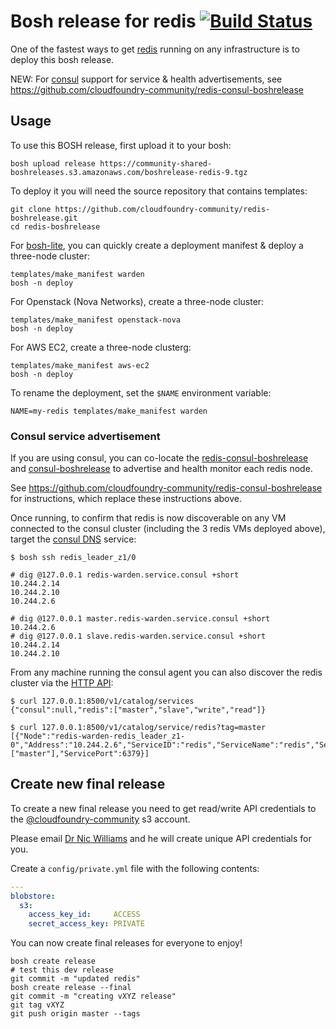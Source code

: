 Bosh release for redis [![Build Status](https://travis-ci.org/cloudfoundry-community/redis-boshrelease.png?branch=master)](https://travis-ci.org/cloudfoundry-community/redis-boshrelease/)
===========================================================================================================================================================================================

One of the fastest ways to get [redis](http://redis.io) running on any infrastructure is to deploy this bosh release.

NEW: For [consul](http://consul.io) support for service & health advertisements, see https://github.com/cloudfoundry-community/redis-consul-boshrelease

Usage
-----

To use this BOSH release, first upload it to your bosh:

```
bosh upload release https://community-shared-boshreleases.s3.amazonaws.com/boshrelease-redis-9.tgz
```

To deploy it you will need the source repository that contains templates:

```
git clone https://github.com/cloudfoundry-community/redis-boshrelease.git
cd redis-boshrelease
```

For [bosh-lite](https://github.com/cloudfoundry/bosh-lite), you can quickly create a deployment manifest & deploy a three-node cluster:

```
templates/make_manifest warden
bosh -n deploy
```

For Openstack (Nova Networks), create a three-node cluster:

```
templates/make_manifest openstack-nova
bosh -n deploy
```

For AWS EC2, create a three-node clusterg:

```
templates/make_manifest aws-ec2
bosh -n deploy
```

To rename the deployment, set the `$NAME` environment variable:

```
NAME=my-redis templates/make_manifest warden
```

### Consul service advertisement

If you are using consul, you can co-locate the [redis-consul-boshrelease](https://github.com/cloudfoundry-community/redis-consul-boshrelease) and [consul-boshrelease](https://github.com/cloudfoundry-community/consul-boshrelease) to advertise and health monitor each redis node.

See https://github.com/cloudfoundry-community/redis-consul-boshrelease for instructions, which replace these instructions above.

Once running, to confirm that redis is now discoverable on any VM connected to the consul cluster (including the 3 redis VMs deployed above), target the [consul DNS](http://www.consul.io/docs/agent/dns.html) service:

```
$ bosh ssh redis_leader_z1/0

# dig @127.0.0.1 redis-warden.service.consul +short
10.244.2.14
10.244.2.10
10.244.2.6

# dig @127.0.0.1 master.redis-warden.service.consul +short
10.244.2.6
# dig @127.0.0.1 slave.redis-warden.service.consul +short
10.244.2.14
10.244.2.10
```

From any machine running the consul agent you can also discover the redis cluster via the [HTTP API](http://www.consul.io/docs/agent/http.html):

```
$ curl 127.0.0.1:8500/v1/catalog/services
{"consul":null,"redis":["master","slave","write","read"]}

$ curl 127.0.0.1:8500/v1/catalog/service/redis?tag=master
[{"Node":"redis-warden-redis_leader_z1-0","Address":"10.244.2.6","ServiceID":"redis","ServiceName":"redis","ServiceTags":["master"],"ServicePort":6379}]
```

Create new final release
------------------------

To create a new final release you need to get read/write API credentials to the [@cloudfoundry-community](https://github.com/cloudfoundry-community) s3 account.

Please email [Dr Nic Williams](mailto:&#x64;&#x72;&#x6E;&#x69;&#x63;&#x77;&#x69;&#x6C;&#x6C;&#x69;&#x61;&#x6D;&#x73;&#x40;&#x67;&#x6D;&#x61;&#x69;&#x6C;&#x2E;&#x63;&#x6F;&#x6D;) and he will create unique API credentials for you.

Create a `config/private.yml` file with the following contents:

```yaml
---
blobstore:
  s3:
    access_key_id:     ACCESS
    secret_access_key: PRIVATE
```

You can now create final releases for everyone to enjoy!

```
bosh create release
# test this dev release
git commit -m "updated redis"
bosh create release --final
git commit -m "creating vXYZ release"
git tag vXYZ
git push origin master --tags
```
